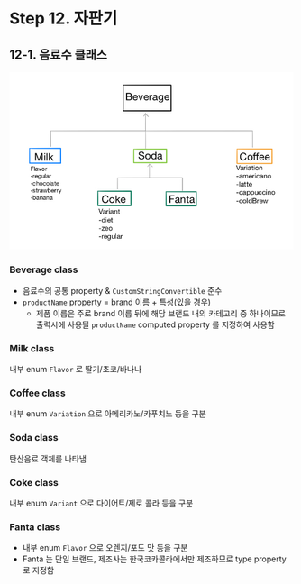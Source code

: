 # Step 12. 자판기

## 12-1. 음료수 클래스

![](./images/class-hierarchy.jpeg)

### Beverage class

- 음료수의 공통 property & `CustomStringConvertible` 준수
- `productName` property  = brand 이름 + 특성(있을 경우)
  - 제품 이름은 주로 brand 이름 뒤에 해당 브랜드 내의 카테고리 중 하나이므로 출력시에 사용될 `productName` computed property 를 지정하여 사용함

### Milk class

내부 enum `Flavor` 로 딸기/초코/바나나 

### Coffee class

내부 enum `Variation` 으로 아메리카노/카푸치노 등을 구분

### Soda class

탄산음료 객체를 나타냄

### Coke class

내부 enum `Variant` 으로 다이어트/제로 콜라 등을 구분

### Fanta class

- 내부 enum `Flavor` 으로 오렌지/포도 맛 등을 구분
- Fanta 는 단일 브랜드, 제조사는 한국코카콜라에서만 제조하므로 type property 로 지정함